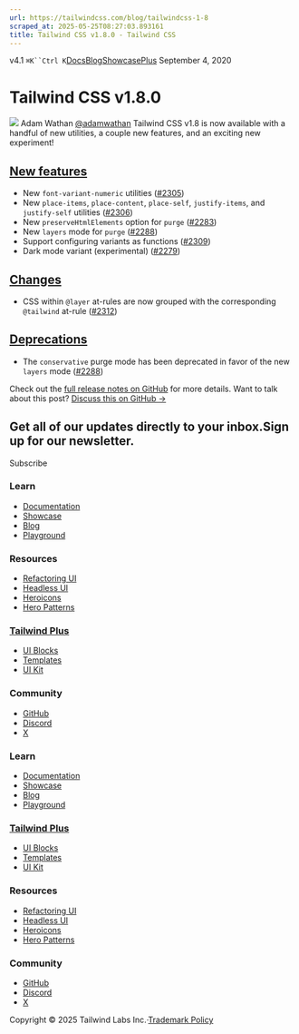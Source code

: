 ```yaml
---
url: https://tailwindcss.com/blog/tailwindcss-1-8
scraped_at: 2025-05-25T08:27:03.893161
title: Tailwind CSS v1.8.0 - Tailwind CSS
---
```


[](https://tailwindcss.com/)v4.1
`⌘K``Ctrl K`[Docs](https://tailwindcss.com/docs)[Blog](https://tailwindcss.com/blog)[Showcase](https://tailwindcss.com/showcase)[Plus](https://tailwindcss.com/plus?ref=top)[](https://github.com/tailwindlabs/tailwindcss)
September 4, 2020
# Tailwind CSS v1.8.0
![](https://tailwindcss.com/_next/image?url=%2F_next%2Fstatic%2Fmedia%2Fadamwathan.f69b0b90.jpg&w=96&q=75)
Adam Wathan
[@adamwathan](https://twitter.com/adamwathan)
Tailwind CSS v1.8 is now available with a handful of new utilities, a couple new features, and an exciting new experiment!
## [New features](https://tailwindcss.com/blog/tailwindcss-1-8#new-features)
  * New `font-variant-numeric` utilities ([#2305](https://github.com/tailwindlabs/tailwindcss/pull/2305))
  * New `place-items`, `place-content`, `place-self`, `justify-items`, and `justify-self` utilities ([#2306](https://github.com/tailwindlabs/tailwindcss/pull/2306))
  * New `preserveHtmlElements` option for `purge` ([#2283](https://github.com/tailwindlabs/tailwindcss/pull/2283))
  * New `layers` mode for `purge` ([#2288](https://github.com/tailwindlabs/tailwindcss/pull/2288))
  * Support configuring variants as functions ([#2309](https://github.com/tailwindlabs/tailwindcss/pull/2309))
  * Dark mode variant (experimental) ([#2279](https://github.com/tailwindlabs/tailwindcss/pull/2279))


## [Changes](https://tailwindcss.com/blog/tailwindcss-1-8#changes)
  * CSS within `@layer` at-rules are now grouped with the corresponding `@tailwind` at-rule ([#2312](https://github.com/tailwindlabs/tailwindcss/pull/2312))


## [Deprecations](https://tailwindcss.com/blog/tailwindcss-1-8#deprecations)
  * The `conservative` purge mode has been deprecated in favor of the new `layers` mode ([#2288](https://github.com/tailwindlabs/tailwindcss/pull/2288))


Check out the [full release notes on GitHub](https://github.com/tailwindlabs/tailwindcss/releases/tag/v1.8.0) for more details.
Want to talk about this post? [Discuss this on GitHub →](https://github.com/tailwindcss/tailwindcss/discussions/2315)
## Get all of our updates directly to your inbox.Sign up for our newsletter.
Subscribe
### Learn
  * [Documentation](https://tailwindcss.com/docs)
  * [Showcase](https://tailwindcss.com/showcase)
  * [Blog](https://tailwindcss.com/blog)
  * [Playground](https://play.tailwindcss.com/)


### Resources
  * [Refactoring UI](https://www.refactoringui.com)
  * [Headless UI](https://headlessui.com)
  * [Heroicons](https://heroicons.com)
  * [Hero Patterns](https://heropatterns.com)


### [Tailwind Plus](https://tailwindcss.com/plus?ref=footer)
  * [UI Blocks](https://tailwindcss.com/plus/ui-blocks?ref=footer)
  * [Templates](https://tailwindcss.com/plus/templates?ref=footer)
  * [UI Kit](https://tailwindcss.com/plus/ui-kit?ref=footer)


### Community
  * [GitHub](https://github.com/tailwindlabs/tailwindcss)
  * [Discord](https://tailwindcss.com/discord)
  * [X](https://x.com/tailwindcss)


### Learn
  * [Documentation](https://tailwindcss.com/docs)
  * [Showcase](https://tailwindcss.com/showcase)
  * [Blog](https://tailwindcss.com/blog)
  * [Playground](https://play.tailwindcss.com/)


### [Tailwind Plus](https://tailwindcss.com/plus?ref=footer)
  * [UI Blocks](https://tailwindcss.com/plus/ui-blocks?ref=footer)
  * [Templates](https://tailwindcss.com/plus/templates?ref=footer)
  * [UI Kit](https://tailwindcss.com/plus/ui-kit?ref=footer)


### Resources
  * [Refactoring UI](https://www.refactoringui.com)
  * [Headless UI](https://headlessui.com)
  * [Heroicons](https://heroicons.com)
  * [Hero Patterns](https://heropatterns.com)


### Community
  * [GitHub](https://github.com/tailwindlabs/tailwindcss)
  * [Discord](https://tailwindcss.com/discord)
  * [X](https://x.com/tailwindcss)


Copyright © 2025 Tailwind Labs Inc.·[Trademark Policy](https://tailwindcss.com/brand)

